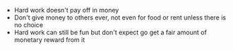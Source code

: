 * Hard work doesn't pay off in money
* Don't give money to others ever, not even for food or rent unless there is no choice
* Hard work can still be fun but don't expect go get a fair amount of monetary reward from it